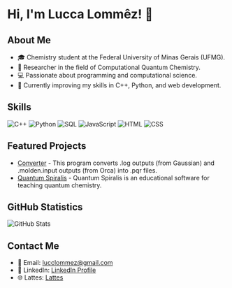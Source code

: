 # Hi, I'm Lucca Lommêz! 👋

## About Me
- 🎓 Chemistry student at the Federal University of Minas Gerais (UFMG).
- 🔬 Researcher in the field of Computational Quantum Chemistry.
- 💻 Passionate about programming and computational science.
- 🌱 Currently improving my skills in C++, Python, and web development.

## Skills
![C++](https://img.shields.io/badge/-C++-00599C?style=flat&logo=c%2B%2B&logoColor=white)
![Python](https://img.shields.io/badge/-Python-3776AB?style=flat&logo=python&logoColor=white)
![SQL](https://img.shields.io/badge/-SQL-4479A1?style=flat&logo=postgresql&logoColor=white)
![JavaScript](https://img.shields.io/badge/-JavaScript-F7DF1E?style=flat&logo=javascript&logoColor=black)
![HTML](https://img.shields.io/badge/-HTML-E34F26?style=flat&logo=html5&logoColor=white)
![CSS](https://img.shields.io/badge/-CSS-1572B6?style=flat&logo=css3&logoColor=white)

## Featured Projects
- [Converter](https://github.com/LLommez/converter) - This program converts .log outputs (from Gaussian) and .molden.input outputs (from Orca) into .pqr files.
- [Quantum Spiralis](https://github.com/LLommez/Quantum_Spiralis) - Quantum Spiralis is an educational software for teaching quantum chemistry.

## GitHub Statistics
![GitHub Stats](https://github-readme-stats.vercel.app/api?username=LLommez&show_icons=true&theme=radical)

## Contact Me
- 📧 Email: lucclommez@gmail.com
- 🔗 LinkedIn: [LinkedIn Profile](https://www.linkedin.com/in/lucca-lommez)
- 🌐 Lattes: [Lattes](http://lattes.cnpq.br/7953997672552901)

